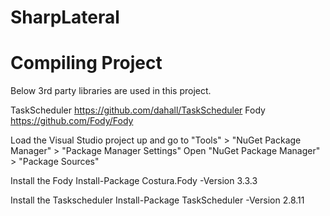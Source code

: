 # SharpLateral

# Compiling Project

Below 3rd party libraries are used in this project.

TaskScheduler
https://github.com/dahall/TaskScheduler
Fody
https://github.com/Fody/Fody

Load the Visual Studio project up and go to "Tools" > "NuGet Package Manager" > "Package Manager Settings"
Open "NuGet Package Manager" > "Package Sources"

Install the Fody
Install-Package Costura.Fody -Version 3.3.3

Install the Taskscheduler
Install-Package TaskScheduler -Version 2.8.11
